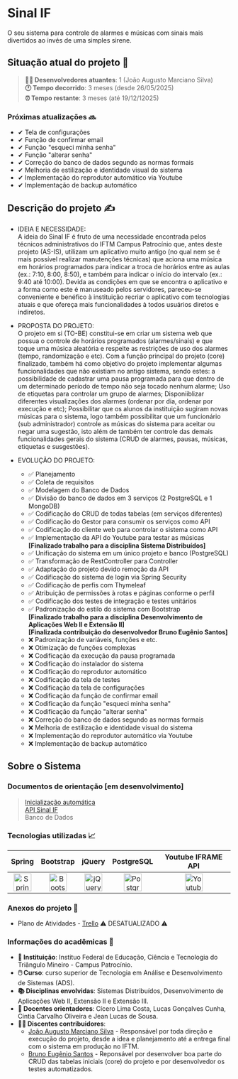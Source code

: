 # Sinal IF
O seu sistema para controle de alarmes e músicas com sinais mais divertidos ao invés de uma simples sirene.

## Situação atual do projeto 📆

> **👨‍💻 Desenvolvedores atuantes**: 1 (João Augusto Marciano Silva) <br>
> **🕐 Tempo decorrido**: 3 meses (desde 26/05/2025) <br>
> **⏰ Tempo restante**: 3 meses (até 19/12/12025)

### Próximas atualizações 🔜
- ✔ Tela de configurações
- ✔ Função de confirmar email
- ✔ Função "esqueci minha senha"
- ✔ Função "alterar senha"
- ✔ Correção do banco de dados segundo as normas formais
- ✔ Melhoria de estilização e identidade visual do sistema
- ✔ Implementação do reprodutor automático via Youtube
- ✔ Implementação de backup automático

## Descrição do projeto ✍

- IDEIA E NECESSIDADE: <br>
A ideia do Sinal IF é fruto de uma necessidade encontrada pelos técnicos administrativos do IFTM Campus Patrocínio que, antes deste projeto (AS-IS), utilizam um aplicativo muito antigo (no qual nem se é mais possível realizar manutenções técnicas) que aciona uma música em horários programados para indicar a troca de horários entre as aulas (ex.: 7:10, 8:00, 8:50), e também para indicar o início do intervalo (ex.: 9:40 até 10:00). Devida as condições em que se encontra o aplicativo e a forma como este é manuseado pelos servidores, pareceu-se conveniente e benéfico à instituição recriar o aplicativo com tecnologias atuais e que ofereça mais funcionalidades à todos usuários diretos e indiretos.

- PROPOSTA DO PROJETO: <br>
O projeto em si (TO-BE) constitui-se em criar um sistema web que possua o controle de horários programados (alarmes/sinais) e que toque uma música aleatória e respeite as restrições de uso dos alarmes (tempo, randomização e etc). Com a função principal do projeto (core) finalizado, também há como objetivo do projeto implementar algumas funcionalidades que não existiam no antigo sistema, sendo estes: a possibilidade de cadastrar uma pausa programada para que dentro de um determinado período de tempo não seja tocado nenhum alarme; Uso de etiquetas para controlar um grupo de alarmes; Disponiiblizar diferentes visualizações dos alarmes (ordenar por dia, ordenar por execução e etc); Possibilitar que os alunos da instituição sugiram novas músicas para o sistema, logo também possibilitar que um funcionário (sub administrador) controle as músicas do sistema para aceitar ou negar uma sugestão, isto além de também ter controle das demais funcionalidades gerais do sistema (CRUD de alarmes, pausas, músicas, etiquetas e susgestões).

- EVOLUÇÃO DO PROJETO:
  - ✅ Planejamento
  - ✅ Coleta de requisitos
  - ✅ Modelagem do Banco de Dados
  - ✅ Divisão do banco de dados em 3 serviços (2 PostgreSQL e 1 MongoDB)
  - ✅ Codificação do CRUD de todas tabelas (em serviços diferentes)
  - ✅ Codificação do Gestor para consumir os serviços como API
  - ✅ Codificação do cliente web para controlar o sistema como API
  - ✅ Implementação da API do Youtube para testar as músicas <br>
**[Finalizado trabalho para a disciplina Sistema Distribuídos]**
  - ✅ Unificação do sistema em um único projeto e banco (PostgreSQL)
  - ✅ Transformação de RestController para Controller
  - ✅ Adaptação do projeto devido remoção da API
  - ✅ Codificação do sistema de login via Spring Security
  - ✅ Codificação de perfis com Thymeleaf
  - ✅ Atribuição de permissões à rotas e páginas conforme o perfil
  - ✅ Codificação dos testes de integração e testes unitários
  - ✅ Padronização do estilo do sistema com Bootstrap <br>
**[Finalizado trabalho para a disciplina Desenvolvimento de Aplicações Web II e Extensão II]** <br>
**[Finalizada contribuição do desenvolvedor Bruno Eugênio Santos]**
  - ❌ Padronização de variáveis, funções e etc.
  - ❌ Otimização de funções complexas
  - ❌ Codificação da execução da pausa programada
  - ❌ Codificação do instalador do sistema
  - ❌ Codificação do reprodutor automático
  - ❌ Codificação da tela de testes
  - ❌ Codificação da tela de configurações
  - ❌ Codificação da função de confirmar email
  - ❌ Codificação da função "esqueci minha senha"
  - ❌ Codificação da função "alterar senha"
  - ❌ Correção do banco de dados segundo as normas formais
  - ❌ Melhoria de estilização e identidade visual do sistema
  - ❌ Implementação do reprodutor automático via Youtube
  - ❌ Implementação de backup automático

## Sobre o Sistema

### Documentos de orientação [em desenvolvimento]
> [Inicialização automática](https://github.com/CTIC-PTC-IFTM/CTIC-sinalif/blob/main/resources/Inicialização%20Automática/Orientações%20da%20Inicialização.md) <br>
> [API Sinal IF](https://github.com/CTIC-PTC-IFTM/CTIC-sinalif/blob/main/resources/API_sinalif/Orientações%20da%20API.md) <br>
> Banco de Dados

### Tecnologias utilizadas 📈
| Spring | Bootstrap | jQuery | PostgreSQL | Youtube IFRAME API |
|:---:|:---:|:---:|:---:|:---:|
| <img src="https://miro.medium.com/v2/resize:fit:720/format:webp/1*8QxPAk1bQFmTrkuLERm1wQ.png" height="40" alt="Spring logo"/> | <img src="https://upload.wikimedia.org/wikipedia/commons/thumb/b/b2/Bootstrap_logo.svg/1280px-Bootstrap_logo.svg.png" height="40" alt="Bootstrap logo"/> | <img src="https://cdn.iconscout.com/icon/free/png-256/free-jquery-8-1175153.png?f=webp" height="40" alt="jQuery logo"/> | <img src="https://upload.wikimedia.org/wikipedia/commons/2/29/Postgresql_elephant.svg" height="40" alt="PostgresSQL logo"/> | <img src="https://upload.wikimedia.org/wikipedia/commons/e/ef/Youtube_logo.png" height="40" alt="Youtube API logo"/> |

### Anexos do projeto 🔗
- Plano de Atividades - [Trello](https://trello.com/b/XsppoiAi/sinal-if) ⚠ DESATUALIZADO ⚠

### Informações do acadêmicas 📖
- **🎒 Instituição**: Instituo Federal de Educação, Ciência e Tecnologia do Triângulo Mineiro - Campus Patrocínio.
- **🖱️ Curso**: curso superior de Tecnologia em Análise e Desenvolvimento de Sistemas (ADS).
- **📚 Disciplinas envolvidas**: Sistemas Distribuídos, Desenvolvimento de Aplicações Web II, Extensão II e Extensão III.
- **📖 Docentes orientadores**: Cícero Lima Costa, Lucas Gonçalves Cunha, Cintia Carvalho Oliveira e Jean Lucas de Sousa.
- **👨‍💻 Discentes contribuidores**:
  - [João Augusto Marciano Silva](https://github.com/joaomarcianodev) - Responsável por toda direção e execução do projeto, desde a idea e planejamento até a entrega final com o sistema em produção no IFTM.
  - [Bruno Eugênio Santos](https://github.com/brunoeugeniodev) - Reponsável por desenvolver boa parte do CRUD das tabelas iniciais (core) do projeto e por desenvolvedor os testes automatizados. 
